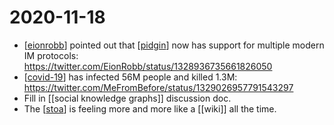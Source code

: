 # 2020-11-18

 - [[eionrobb]] pointed out that [[pidgin]] now has support for multiple modern IM protocols: https://twitter.com/EionRobb/status/1328936735661826050
 - [[covid-19]] has infected 56M people and killed 1.3M: https://twitter.com/MeFromBefore/status/1329026957791543297
 - Fill in [[social knowledge graphs]] discussion doc.
 - The [[stoa]] is feeling more and more like a [[wiki]] all the time.

[//begin]: # "Autogenerated link references for markdown compatibility"
[eionrobb]: ../eionrobb "Eionrobb"
[pidgin]: ../pidgin "Pidgin"
[covid-19]: ../covid-19 "Covid 19"
[stoa]: ../stoa "Stoa"
[//end]: # "Autogenerated link references"